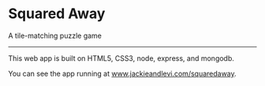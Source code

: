 Squared Away
=======

A tile-matching puzzle game

-------

This web app is built on HTML5, CSS3, node, express, and mongodb.

You can see the app running at www.jackieandlevi.com/squaredaway.


